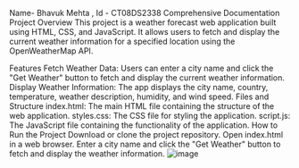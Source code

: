 Name- Bhavuk Mehta , Id - CT08DS2338
Comprehensive Documentation
Project Overview
This project is a weather forecast web application built using HTML, CSS, and JavaScript. It allows users to fetch and display the current weather information for a specified location using the OpenWeatherMap API.

Features
Fetch Weather Data: Users can enter a city name and click the "Get Weather" button to fetch and display the current weather information.
Display Weather Information: The app displays the city name, country, temperature, weather description, humidity, and wind speed.
Files and Structure
index.html: The main HTML file containing the structure of the web application.
styles.css: The CSS file for styling the application.
script.js: The JavaScript file containing the functionality of the application.
How to Run the Project
Download or clone the project repository.
Open index.html in a web browser.
Enter a city name and click the "Get Weather" button to fetch and display the weather information.
![image](https://github.com/pooniajatin/CodeTech-Task2/assets/141109606/a011654c-950b-43c2-a37b-3a97f09b6a22)
